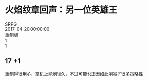 



# 火焰纹章回声：另一位英雄王
  
SRPG  
2017-04-20 00:00:00  
重制版  
1  
1
## 17 +1


重制得很用心，掌机上能刷很久，不过可能也正因如此削减了很多策略性
